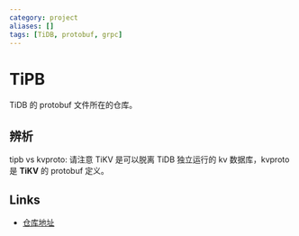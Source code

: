 ```yaml
---
category: project
aliases: []
tags: [TiDB, protobuf, grpc]
---
```

# TiPB

TiDB 的 protobuf 文件所在的仓库。

## 辨析

tipb vs kvproto: 请注意 TiKV 是可以脱离 TiDB 独立运行的 kv 数据库，kvproto 是 **TiKV**  的 protobuf 定义。

## Links
- [仓库地址](https://github.com/pingcap/tipb)
